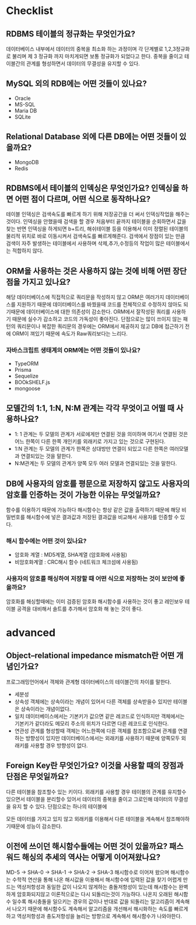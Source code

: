 # Checklist

## RDBMS 테이블의 정규화는 무엇인가요?

데이터베이스 내부에서 데이터의 중복을 최소화 하는 과정이며 각 단계별로 1,2,3정규화로 불리며 제 3 정규화 까지 마치게되면 보통 정규화가 되었다고 한다. 중복을 줄이고 테이블간의 관계를 형성하면서 데이터의 무결성을 유지할 수 있다.

## MySQL 외의 RDB에는 어떤 것들이 있나요?

- Oracle
- MS-SQL
- Maria DB
- SQLite

## Relational Database 외에 다른 DB에는 어떤 것들이 있을까요?

- MongoDB
- Redis

## RDBMS에서 테이블의 인덱싱은 무엇인가요? 인덱싱을 하면 어떤 점이 다르며, 어떤 식으로 동작하나요?

테이블 인덱싱은 검색속도를 빠르게 하기 위해 저장공간을 더 써서 인덱싱작업을 해주는 것이다. 인덱싱을 안했을때 검색을 할 경우 처음부터 끝까지 테이블을 순회하면서 값을 찾는 반면 인덱싱을 하게되면 b+트리, 해쉬테이블 등을 이용해서 이미 정렬된 테이블의 물리적 위치로 바로 이동시켜서 검색속도를 빠르게해준다. 검색에서 장점이 있는 만큼 검색이 자주 발생하는 테이블에서 사용하며 삭제,추가,수정등의 작업이 많은 테이블에서는 적합하지 않다.

## ORM을 사용하는 것은 사용하지 않는 것에 비해 어떤 장단점을 가지고 있나요?

해당 데이터베이스에 직접적으로 쿼리문을 작성하지 않고 ORM은 여러가지 데이터베이스를 지원하기 때문에 데이터베이스를 바꿨을때 코드를 전체적으로 수정하지 않아도 되기때문에 데이터베이스에 대한 의존성이 감소한다. ORM에서 잘작성된 쿼리를 사용하기 때문에 실수가 감소하고 코드의 가독성이 좋아진다. 단점으로는 많이 쓰이지 않는 패턴의 쿼리문이나 복잡한 쿼리문의 경우에는 ORM에서 제공하지 않고 DB에 접근하기 전에 ORM이 껴있기 때문에 속도가 Raw쿼리보다는 느리다.

### 자바스크립트 생태계의 ORM에는 어떤 것들이 있나요?

- TypeORM
- Prisma
- Sequelize
- BOOkSHELF.js
- mongoose

## 모델간의 1:1, 1:N, N:M 관계는 각각 무엇이고 어떨 때 사용하나요?

- 1: 1 관계는 두 모델의 관계가 서로에게만 연결된 것을 의미하며 여기서 연결된 것은 어느 한쪽이 다른 한쪽 개인키를 외래키로 가지고 있는 것으로 구현된다.
- 1:N 관계는 두 모델의 관계가 한쪽은 상대방만 연결이 되있고 다른 한쪽은 여러모델과 연결되있는 것을 말한다.
- N:M관계는 두 모델의 관계가 양쪽 모두 여러 모델과 연결되있는 것을 말한다.

## DB에 사용자의 암호를 평문으로 저장하지 않고도 사용자의 암호를 인증하는 것이 가능한 이유는 무엇일까요?

함수를 이용하기 때문에 가능하다 해시함수는 항상 같은 값을 출력하기 때문에 해당 비밀번호를 해시함수에 넣은 결과값과 저장된 결과값을 비교해서 사용자를 인증할 수 있다.

### 해시 함수에는 어떤 것이 있나요?

- 암호화 계열 : MD5계열, SHA계열 (암호화에 사용됨)
- 비암호화계열 : CRC해시 함수 (네트워크 체크섬에 사용됨)

### 사용자의 암호를 해싱하여 저장할 때 어떤 식으로 저장하는 것이 보안에 좋을까요?

암호화를 해싱할때에는 이미 검증된 암호화 해시함수를 사용하는 것이 좋고 레인보우 테이블 공격을 대비해서 솔트를 추가해서 암호화 해 놓는 것이 좋다.

# advanced

## Object–relational impedance mismatch란 어떤 개념인가요?

프로그래밍언어에서 객체와 관계형 데이터베이스의 테이블간의 차이를 말한다.

- 세분성
- 상속성
  객체에는 상속이라는 개념이 있어서 다른 객체를 상속받을수 있지만 테이블은 상속이라는 개념이없다.
- 일치
  데이터베이스에서는 기본키가 값으면 같은 레코드로 인식하지만 객체에서는 기본키가 같더라도 메모리 주소의 위치가 다르면 다른 레코드로 인식한다.
- 연관성
  관계를 형성할때 객체는 어느한쪽에 다른 객체를 참조함으로써 관계를 연결하는 방향성이 있지만 데이터베이스에서는 외래키를 사용하기 때문에 양쪽모두 외래키를 사용할 경우 방향성이 없다.

## Foreign Key란 무엇인가요? 이것을 사용할 때의 장점과 단점은 무엇일까요?

다른 테이블을 참조할수 있는 키이다. 외래키를 사용할 경우 테이블의 관계를 유지할수 있으면서 테이블을 분리할수 있어서 데이터의 중복을 줄이고 그로인해 데이터의 무결성을 유지 할 수 있다. 단점으로는 하나의 테이블에

모든 데이터를 가지고 있지 않고 외래키를 이용해서 다른 테이블을 계속해서 참조해야하기때문에 성능이 감소한다.

## 이전에 쓰이던 해시함수들에는 어떤 것이 있을까요? 패스워드 해싱의 추세의 역사는 어떻게 이어져왔나요?

MD-5 → SHA-0 → SHA-1 → SHA-2 → SHA-3 해시함수로 이어져 왔으며 해시함수는 수학적 연산을 통해 나온 해시값을 이용해서 해시함수에 입력된 값을 찾기 어렵게 만드는 역상저항성과 동일한 값이 나오지 않게하는 충돌저항성이 있는데 해시함수는 완벽하게 암호화되지않고 이론적으로는 다시 되돌리는것이 가능하다. 나온지 오래된 해시함수 일수록 해시충돌을 일으키는 경우의 값이나 반대로 값을 되돌리는 알고리즘이 계속해서 나오기 때문에 해시함수도 계속해서 알고리즘을 개선해서 해시화하는 속도를 빠르게하고 역상저항성과 충도저항성을 늘리는 방향으로 계속해서 해시함수가 나와야한다.
